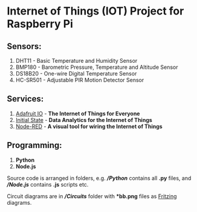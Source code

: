 # Internet of Things (IOT) Project for Raspberry Pi

## Sensors:
1. DHT11 - Basic Temperature and Humidity Sensor
2. BMP180 - Barometric Pressure, Temperature and Altitude Sensor
3. DS18B20 - One-wire Digital Temperature Sensor
4. HC-SR501 - Adjustable PIR Motion Detector Sensor

## Services:
1. [Adafruit IO](https://learn.adafruit.com/adafruit-io) - **The Internet of Things for Everyone** 
2. [Initial State](https://www.initialstate.com/) - **Data Analytics for the Internet of Things**
3. [Node-RED](https://nodered.org/) - **A visual tool for wiring the Internet of Things**

## Programming:
1. **Python** 
2. **Node.js**

Source code is arranged in folders, e.g. **_/Python_** contains all **.py** files, and **_/Node.js_** contains **.js** scripts etc.

Circuit diagrams are in **_/Circuits_** folder with **\*bb.png** files as 
[Fritzing](http://fritzing.org/home/)
diagrams.

